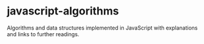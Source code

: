 # javascript-algorithms
 Algorithms and data structures implemented in JavaScript with explanations and links to further readings.
